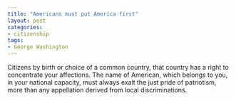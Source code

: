```yaml
---
title: "Americans must put America first"
layout: post
categories:
- citizenship
tags:
- George Washington
---
```


Citizens by birth or choice of a common country, that country has a right to concentrate your affections. The name of American, which belongs to you, in your national capacity, must always exalt the just pride of patriotism, more than any appellation derived from local discriminations.